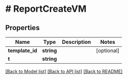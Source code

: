 # # ReportCreateVM

## Properties

Name | Type | Description | Notes
------------ | ------------- | ------------- | -------------
**template_id** | **string** |  | [optional]
**t** | **string** |  |

[[Back to Model list]](../../README.md#models) [[Back to API list]](../../README.md#endpoints) [[Back to README]](../../README.md)
